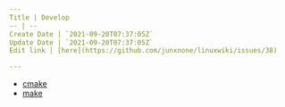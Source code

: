 ```yaml
---
Title | Develop
-- | --
Create Date | `2021-09-20T07:37:05Z`
Update Date | `2021-09-20T07:37:05Z`
Edit link | [here](https://github.com/junxnone/linuxwiki/issues/38)

---
```


- [cmake](./cmake)
- [make](./make)

